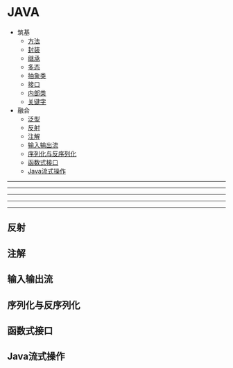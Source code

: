 # JAVA 

+ 筑基 
    - [方法](methoddemo/METHOD.md)
    - [封装](packaging/PACKAGING.md)
    - [继承](extend/EXTEND.md)
    - [多态](polymorphic/POLYMORPHIC.md)
    - [抽象类](abstractdemo/ABSTRACT.md)
    - [接口](interfacedemo/INTERFACE.md)
    - [内部类](innerclass/INNERCLASS.md)
    - [关键字](keyword/KEYWORD.md)
+ 融合
    - [泛型](generics/GENERICS.md)
    - [反射](#反射)
    - [注解](#注解)
    - [输入输出流](#输入输出流)
    - [序列化与反序列化](#序列化与反序列化)
    - [函数式接口](#函数式接口)
    - [Java流式操作](#Java流式操作)
 












-----------------
-----------------
-----------------
-----------------
-----------------


## <a name="反射"> 反射 </a>
## <a name="注解"> 注解 </a>
## <a name="输入输出流"> 输入输出流 </a>
## <a name="序列化与反序列化"> 序列化与反序列化 </a>
## <a name="函数式接口"> 函数式接口 </a>
## <a name="Java流式操作"> Java流式操作 </a>
